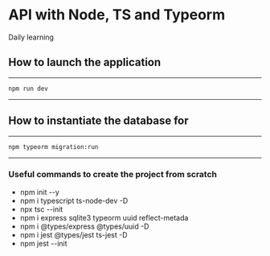 # API with Node, TS and Typeorm

Daily learning

## How to launch the application

---
    npm run dev
---

## How to instantiate the database for

---
    npm typeorm migration:run
---

### Useful commands to create the project from scratch

- npm init --y
- npm i typescript ts-node-dev -D
- npx tsc --init
- npm i express sqlite3 typeorm uuid reflect-metada
- npm i @types/express @types/uuid -D
- npm i jest @types/jest ts-jest -D
- npm jest --init
